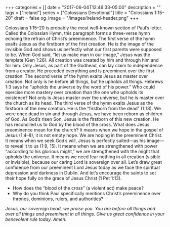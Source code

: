 +++
categories = []
date = "2017-06-04T12:46:33-05:00"
description = ""
tags = ["Ireland"]
series = ["Colossians Devotional"]
title = "Colossians 1:15–20"
draft = false
og_image = "/images/ireland-header.png"
+++

Colossians 1:15–20 is probably the most well-known section of Paul’s letter. Called the Colossian Hymn, this paragraph forms a three-verse hymn echoing the refrain of Christ’s preeminence.
The first verse of the hymn exalts Jesus as the firstborn of the first creation. He is the image of the invisible God and shows us perfectly what our first parents were supposed to be. When God said, “let us make man in our image,” Jesus was the template (Gen 1:26). All creation was created by him and through him and for him. Only Jesus, as part of the Godhead, can lay claim to independence from a creator. He preceded everything and is preeminent over the first creation.
The second verse of the hymn exalts Jesus as master over creation. Not only is he before all things, but he upholds all things. Hebrews 1:3 says he “upholds the universe by the word of his power.” Who could exercise more mastery over creation than the one who upholds its existence? Not only is Jesus master over the universe, but he is master over the church as its head.
The third verse of the hymn exalts Jesus as the firstborn of the new creation. He is the “firstborn from the dead” (1:18). We were once dead in sin and through Jesus, we have been reborn as children of God. As God’s risen Son, Jesus is the firstborn of this new creation. He has reconciled us to God by the blood of the cross.
What does Jesus preeminence mean for the church? It means when we hope in the gospel of Jesus (1:4–8), it is not empty hope. We are hoping in the preeminent Christ. It means when we seek God’s will, Jesus is perfectly suited—as his image—to reveal it to us (1:9, 15). It means when we are strengthened with power “according to his glorious might,” we are strengthened with the might that upholds the universe. It means we need fear nothing in all creation (visible or invisible), because our caring Lord is sovereign over all.
Let’s draw great confidence from our preeminent Lord Jesus today as we face the spiritual depression and darkness in Dublin. And let’s encourage the saints to set their hope fully on the grace of Jesus Christ (1 Pet 1:13).

* How does the “blood of the cross” (a violent act) make peace?
* Why do you think Paul specifically mentions Christ’s preeminence over thrones, dominions, rulers, and authorities?

_Jesus, our sovereign head, we praise you. You are before all things and over all things and preeminent in all things. Give us great confidence in your benevolent rule today. Amen._
